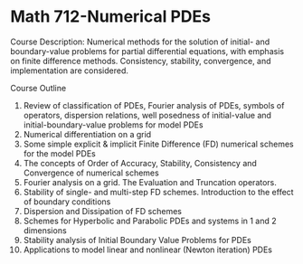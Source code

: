 # Math 712-Numerical PDEs
Course Description: Numerical methods for the solution of initial- and boundary-value problems for partial
differential equations, with emphasis on finite difference methods. Consistency, stability, convergence, and
implementation are considered.

Course Outline
1. Review of classification of PDEs, Fourier analysis of PDEs, symbols of operators, dispersion
relations, well posedness of initial-value and initial-boundary-value problems for model PDEs
2. Numerical differentiation on a grid
3. Some simple explicit & implicit Finite Difference (FD) numerical schemes for the model
PDEs
4. The concepts of Order of Accuracy, Stability, Consistency and Convergence of numerical
schemes
5. Fourier analysis on a grid. The Evaluation and Truncation operators.
6. Stability of single- and multi-step FD schemes. Introduction to the effect of boundary
conditions
7. Dispersion and Dissipation of FD schemes
8. Schemes for Hyperbolic and Parabolic PDEs and systems in 1 and 2 dimensions
9. Stability analysis of Initial Boundary Value Problems for PDEs
10. Applications to model linear and nonlinear (Newton iteration) PDEs
